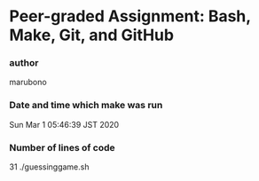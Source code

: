 # Peer-graded Assignment: Bash, Make, Git, and GitHub
### author
marubono

### Date and time which make was run
Sun Mar  1 05:46:39 JST 2020

### Number of lines of code
31 ./guessinggame.sh
